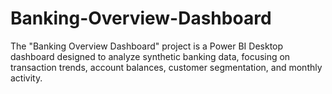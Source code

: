 # Banking-Overview-Dashboard
The "Banking Overview Dashboard" project is a Power BI Desktop dashboard designed to analyze synthetic banking data, focusing on transaction trends, account balances, customer segmentation, and monthly activity.
